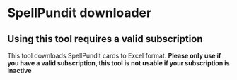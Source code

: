 # SpellPundit downloader

## Using this tool requires a valid subscription

This tool downloads SpellPundit cards to Excel format. **Please only use if you have a valid subscription, this tool is not usable if your subscription is inactive**
